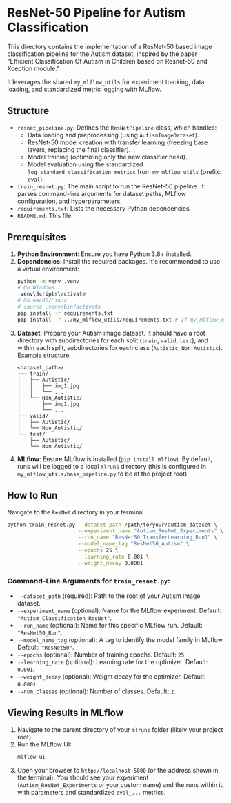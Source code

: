 # ResNet-50 Pipeline for Autism Classification

This directory contains the implementation of a ResNet-50 based image classification pipeline for the Autism dataset, inspired by the paper "Efficient Classification Of Autism in Children based on Resnet-50 and Xception module."

It leverages the shared `my_mlflow_utils` for experiment tracking, data loading, and standardized metric logging with MLflow.

## Structure

- `resnet_pipeline.py`: Defines the `ResNetPipeline` class, which handles:
    - Data loading and preprocessing (using `AutismImageDataset`).
    - ResNet-50 model creation with transfer learning (freezing base layers, replacing the final classifier).
    - Model training (optimizing only the new classifier head).
    - Model evaluation using the standardized `log_standard_classification_metrics` from `my_mlflow_utils` (prefix: `eval`).
- `train_resnet.py`: The main script to run the ResNet-50 pipeline. It parses command-line arguments for dataset paths, MLflow configuration, and hyperparameters.
- `requirements.txt`: Lists the necessary Python dependencies.
- `README.md`: This file.

## Prerequisites

1.  **Python Environment**: Ensure you have Python 3.8+ installed.
2.  **Dependencies**: Install the required packages. It's recommended to use a virtual environment:
    ```bash
    python -m venv .venv
    # On Windows
    .venv\Scripts\activate
    # On macOS/Linux
    # source .venv/bin/activate
    pip install -r requirements.txt
    pip install -r ../my_mlflow_utils/requirements.txt # If my_mlflow_utils has its own, or ensure all are in a shared one.
    ```
3.  **Dataset**: Prepare your Autism image dataset. It should have a root directory with subdirectories for each split (`train`, `valid`, `test`), and within each split, subdirectories for each class (`Autistic`, `Non_Autistic`). Example structure:
    ```
    <dataset_path>/
    ├── train/
    │   ├── Autistic/
    │   │   ├── img1.jpg
    │   │   └── ...
    │   └── Non_Autistic/
    │       ├── img1.jpg
    │       └── ...
    ├── valid/
    │   ├── Autistic/
    │   └── Non_Autistic/
    └── test/
        ├── Autistic/
        └── Non_Autistic/
    ```
4.  **MLflow**: Ensure MLflow is installed (`pip install mlflow`). By default, runs will be logged to a local `mlruns` directory (this is configured in `my_mlflow_utils/base_pipeline.py` to be at the project root).

## How to Run

Navigate to the `ResNet` directory in your terminal.

```bash
python train_resnet.py --dataset_path /path/to/your/autism_dataset \
                       --experiment_name "Autism_ResNet_Experiments" \
                       --run_name "ResNet50_TransferLearning_Run1" \
                       --model_name_tag "ResNet50_Autism" \
                       --epochs 25 \
                       --learning_rate 0.001 \
                       --weight_decay 0.0001
```

### Command-Line Arguments for `train_resnet.py`:

- `--dataset_path` (required): Path to the root of your Autism image dataset.
- `--experiment_name` (optional): Name for the MLflow experiment. Default: `"Autism_Classification_ResNet"`.
- `--run_name` (optional): Name for this specific MLflow run. Default: `"ResNet50_Run"`.
- `--model_name_tag` (optional): A tag to identify the model family in MLflow. Default: `"ResNet50"`.
- `--epochs` (optional): Number of training epochs. Default: `25`.
- `--learning_rate` (optional): Learning rate for the optimizer. Default: `0.001`.
- `--weight_decay` (optional): Weight decay for the optimizer. Default: `0.0001`.
- `--num_classes` (optional): Number of classes. Default: `2`.

## Viewing Results in MLflow

1.  Navigate to the parent directory of your `mlruns` folder (likely your project root).
2.  Run the MLflow UI:
    ```bash
    mlflow ui
    ```
3.  Open your browser to `http://localhost:5000` (or the address shown in the terminal).
    You should see your experiment (`Autism_ResNet_Experiments` or your custom name) and the runs within it, with parameters and standardized `eval_...` metrics. 